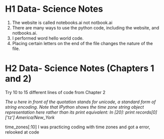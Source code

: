 # H1 Data- Science Notes
1. The website is called notebooks.ai not notbook.ai
2. There are many ways to use the python code, including the website, and notbooks.ai. 
3. I performed word hello world code.
4. Placing certain letters on the end of the file changes the nature of the file. 

# H2 Data- Science Notes (Chapters 1 and 2)
Try 10 to 15 different lines of code from Chapter 2

*The u here in front of the quotation stands for unicode, a standard form of string encoding. Note that IPython shows the time zone string object representation here rather
than its print equivalent:
In [20]: print records[0]['tz']
America/New_York*

 time_zones[:10] I was practicing coding with time zones and got a error, relooked at code 




